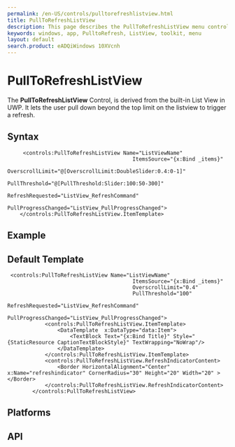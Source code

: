 ```yaml
---
permalink: /en-US/controls/pulltorefreshlistview.html
title: PullToRefreshListView
description: This page describes the PullToRefreshListView menu control
keywords: windows, app, PulltoRefresh, ListView, toolkit, menu
layout: default
search.product: eADQiWindows 10XVcnh
---
```


# PullToRefreshListView
The **PullToRefreshListView** Control, is derived from the built-in List View in UWP. It lets the user pull down beyond the top limit on the listview to trigger a refresh. 

## Syntax
```xaml
     <controls:PullToRefreshListView Name="ListViewName"
                                        ItemsSource="{x:Bind _items}"
                                        OverscrollLimit="@[OverscrollLimit:DoubleSlider:0.4:0-1]"
                                        PullThreshold="@[PullThreshold:Slider:100:50-300]"
                                        RefreshRequested="ListView_RefreshCommand"
                                        PullProgressChanged="ListView_PullProgressChanged">
    </controls:PullToRefreshListView.ItemTemplate>
```

## Example


## Default Template
```xaml
 <controls:PullToRefreshListView Name="ListViewName"
                                        ItemsSource="{x:Bind _items}"
                                        OverscrollLimit="0.4"
                                        PullThreshold="100"
                                        RefreshRequested="ListView_RefreshCommand"
                                        PullProgressChanged="ListView_PullProgressChanged">
            <controls:PullToRefreshListView.ItemTemplate>
                <DataTemplate  x:DataType="data:Item">
                    <TextBlock Text="{x:Bind Title}" Style="{StaticResource CaptionTextBlockStyle}" TextWrapping="NoWrap"/>
                </DataTemplate>
            </controls:PullToRefreshListView.ItemTemplate>
            <controls:PullToRefreshListView.RefreshIndicatorContent>
                <Border HorizontalAlignment="Center" x:Name="refreshindicator" CornerRadius="30" Height="20" Width="20" ></Border>
            </controls:PullToRefreshListView.RefreshIndicatorContent>
        </controls:PullToRefreshListView>
```

## Platforms

## API 

